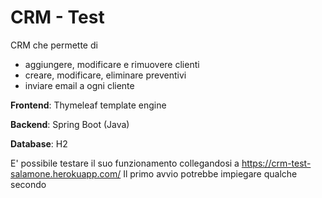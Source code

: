 # CRM - Test

CRM che permette di 
-   aggiungere, modificare e rimuovere clienti
-   creare, modificare, eliminare preventivi
-   inviare email a ogni cliente

**Frontend**: Thymeleaf template engine

**Backend**: Spring Boot (Java)

**Database**: H2 

E' possibile testare il suo funzionamento collegandosi a https://crm-test-salamone.herokuapp.com/
Il primo avvio potrebbe impiegare qualche secondo
